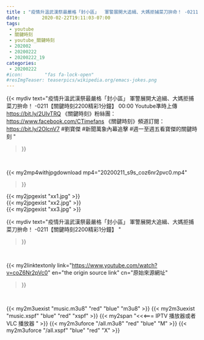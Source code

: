 ```yaml
---
title : "疫情升溫武漢祭最嚴格「封小區」  軍警展開大追緝、大媽拒捕菜刀拚命！ -0211【關鍵時刻2200精彩1分鐘】 "
date:        2020-02-22T19:11:03-07:00
tags:
 - youtube
 - 關鍵時刻
 - youtube_關鍵時刻
 - 202002
 - 20200222
 - 20200222_19
categories:
 - 20200222
#icon:        "fas fa-lock-open"
#resImgTeaser: teaserpics/wikipedia.org/emacs-jokes.png
---
```


{{< mydiv text="疫情升溫武漢祭最嚴格「封小區」 軍警展開大追緝、大媽拒捕菜刀拚命！ -0211【關鍵時刻2200精彩1分鐘】 00:00  Youtube準時上傳 https://bit.ly/2UIvTRQ  《關鍵時刻》粉絲團：https://www.facebook.com/CTimefans 《關鍵時刻》頻道訂閱：https://bit.ly/2OlcnV7  #劉寶傑 #新聞萬象內幕追擊 #週一至週五看寶傑的關鍵時刻 "
>}}
<br>


{{< my2mp4withjpgdownload mp4="20200211_s9s_coz6nr2pvc0.mp4"
>}}

{{< my2jpgexist "xx1.jpg" >}}<br>
{{< my2jpgexist "xx2.jpg" >}}<br>
{{< my2jpgexist "xx3.jpg" >}}<br>



{{< mydiv text="疫情升溫武漢祭最嚴格「封小區」  軍警展開大追緝、大媽拒捕菜刀拚命！ -0211【關鍵時刻2200精彩1分鐘】 "
>}}
<br>

{{< my2linktextonly link="https://www.youtube.com/watch?v=coZ6Nr2pVc0"
en="the origin source link" cn="原始來源網址"
>}}


<br>

{{< my2m3uexist "music.m3u8" "red"  "blue" "m3u8" >}} {{< my2m3uexist "music.xspf" "blue" "red"  "xspf" >}} {{< my2span "<<<=== IPTV 播放器或者 VLC 播放器 " >}} {{< my2m3uforce "/all.m3u8" "red"  "blue" "M" >}} {{< my2m3uforce "/all.xspf" "blue" "red"  "X" >}} 
